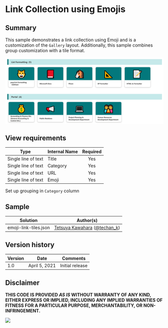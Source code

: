 # Link Collection using Emojis

## Summary
This sample demonstrates a link collection using Emoji and is a customization of the `Gallery` layout. Additionally, this sample combines group customization with a tile format.

![screenshot of the sample](./assets/screenshot.png)

## View requirements

|Type               |Internal Name|Required|
|-------------------|-------------|:------:|
|Single line of text|Title        |Yes     |
|Single line of text|Category     |Yes     |
|Single line of text|URL          |Yes     |
|Single line of text|Emoji        |Yes     |

Set up grouping in `Category` column

## Sample

Solution|Author(s)
--------|---------
emoji-link-tiles.json | [Tetsuya Kawahara](https://github.com/tecchan1107) ([@techan_k](https://twitter.com/techan_k))

## Version history

Version |Date          |Comments
--------|--------------|--------------------------------
1.0     |April 5, 2021 |Initial release

## Disclaimer
**THIS CODE IS PROVIDED *AS IS* WITHOUT WARRANTY OF ANY KIND, EITHER EXPRESS OR IMPLIED, INCLUDING ANY IMPLIED WARRANTIES OF FITNESS FOR A PARTICULAR PURPOSE, MERCHANTABILITY, OR NON-INFRINGEMENT.**

<img src="https://pnptelemetry.azurewebsites.net/list-formatting/view-samples/emoji-link-tiles" />